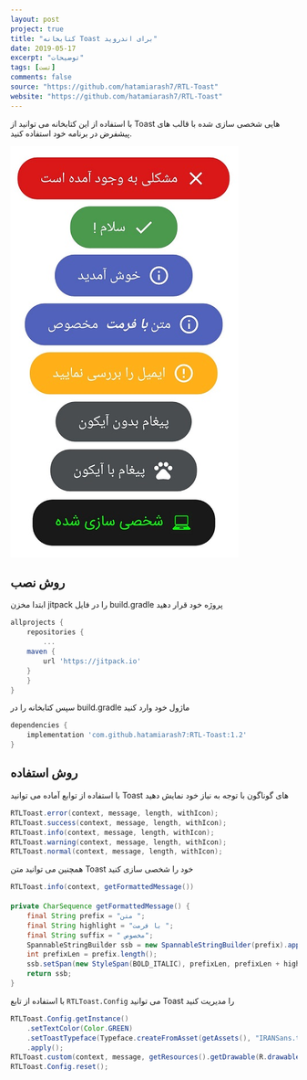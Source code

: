 ```yaml
---
layout: post
project: true
title: "کتابخانه Toast برای اندروید"
date: 2019-05-17
excerpt: "توضیحات"
tags: [تست]
comments: false
source: "https://github.com/hatamiarash7/RTL-Toast"
website: "https://github.com/hatamiarash7/RTL-Toast"
---
```


با استفاده از این کتابخانه می توانید از Toast هایی شخصی سازی شده با قالب های پیشفرض در برنامه خود استفاده کنید.

![image](/assets/img/projects/1.jpg)

## روش نصب

ابتدا مخزن jitpack را در فایل build.gradle پروژه خود قرار دهید

```groovy
allprojects {
    repositories {
        ...
	maven {
	    url 'https://jitpack.io'
	}
    }
}
```

سپس کتابخانه را در build.gradle ماژول خود وارد کنید

```groovy
dependencies {
    implementation 'com.github.hatamiarash7:RTL-Toast:1.2'
}
```

## روش استفاده

با استفاده از توابع آماده می توانید Toast های گوناگون با توجه به نیاز خود نمایش دهید

```java
RTLToast.error(context, message, length, withIcon);
RTLToast.success(context, message, length, withIcon);
RTLToast.info(context, message, length, withIcon);
RTLToast.warning(context, message, length, withIcon);
RTLToast.normal(context, message, length, withIcon);
```

همچنین می توانید متن Toast خود را شخصی سازی کنید

```java
RTLToast.info(context, getFormattedMessage())

private CharSequence getFormattedMessage() {  
    final String prefix = "متن ";  
    final String highlight = "با فرمت ";  
    final String suffix = " مخصوص";  
    SpannableStringBuilder ssb = new SpannableStringBuilder(prefix).append(highlight).append(suffix);  
    int prefixLen = prefix.length();  
    ssb.setSpan(new StyleSpan(BOLD_ITALIC), prefixLen, prefixLen + highlight.length(), Spannable.SPAN_EXCLUSIVE_EXCLUSIVE);  
    return ssb;  
}
```

با استفاده از تابع `RTLToast.Config` می توانید Toast را مدیریت کنید

```java
RTLToast.Config.getInstance()  
    .setTextColor(Color.GREEN)  
    .setToastTypeface(Typeface.createFromAsset(getAssets(), "IRANSans.ttf"))  
    .apply();  
RTLToast.custom(context, message, getResources().getDrawable(R.drawable.laptop512), Color.BLACK, length, withIcon, shouldTint).show();
RTLToast.Config.reset();
```
